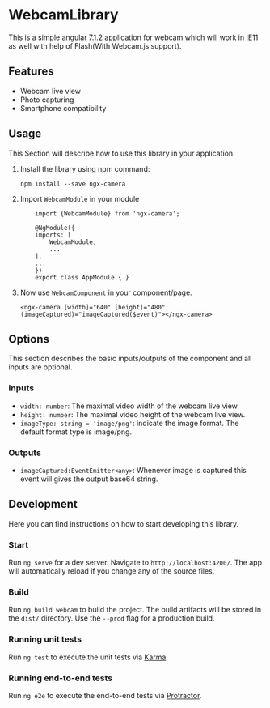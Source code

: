 # WebcamLibrary

This is a simple angular 7.1.2 application for webcam which will work in IE11 as well with help of Flash(With Webcam.js support).

## Features
* Webcam live view
* Photo capturing
* Smartphone compatibility

## Usage
This Section will describe how to use this library in your application.

1) Install the library using npm command:

      `npm install --save ngx-camera`

2) Import `WebcamModule` in your module

    ```
        import {WebcamModule} from 'ngx-camera';

        @NgModule({
        imports: [
            WebcamModule,
            ...
        ],
        ...
        })
        export class AppModule { }

    ```

3) Now use `WebcamComponent` in your component/page.

    `<ngx-camera [width]="640" [height]="480" (imageCaptured)="imageCaptured($event)"></ngx-camera>`

## Options
This section describes the basic inputs/outputs of the component and all inputs are optional.

### Inputs

* `width: number`: The maximal video width of the webcam live view.
* `height: number`: The maximal video height of the webcam live view.
* `imageType: string = 'image/png'`: indicate the image format. The default format type is image/png. 

### Outputs

* `imageCaptured:EventEmitter<any>`: Whenever image is captured this event will gives the output base64 string.

## Development
Here you can find instructions on how to start developing this library.

### Start

Run `ng serve` for a dev server. Navigate to `http://localhost:4200/`. The app will automatically reload if you change any of the source files.

### Build

Run `ng build webcam` to build the project. The build artifacts will be stored in the `dist/` directory. Use the `--prod` flag for a production build.

### Running unit tests

Run `ng test` to execute the unit tests via [Karma](https://karma-runner.github.io).

### Running end-to-end tests

Run `ng e2e` to execute the end-to-end tests via [Protractor](http://www.protractortest.org/).
